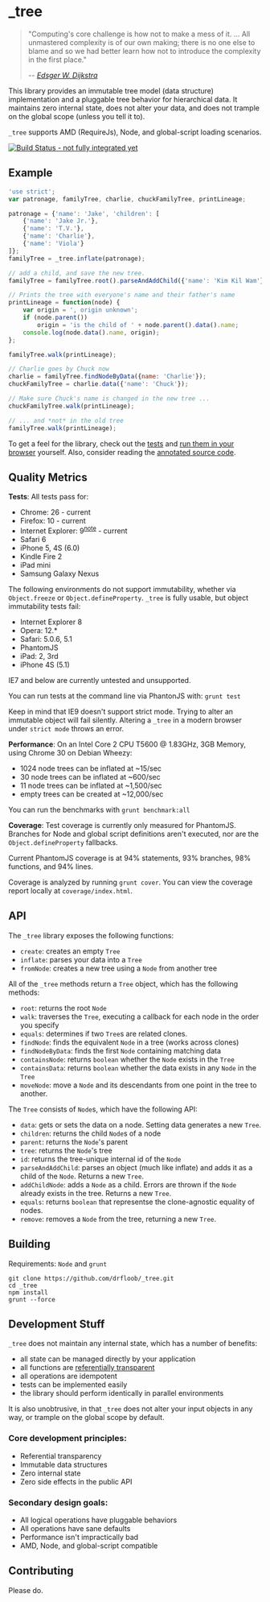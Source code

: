 # _tree

> "Computing's core challenge is how not to make a mess of it. ... All
> unmastered complexity is of our own making; there is no one else to
> blame and so we had better learn how not to introduce the complexity
> in the first place."
> 
> -- <cite>[Edsger W. Dijkstra][EWD1243]</cite>

This library provides an immutable tree model (data structure)
implementation and a pluggable tree behavior for hierarchical data. It
maintains zero internal state, does not alter your data, and does not
trample on the global scope (unless you tell it to).

`_tree` supports AMD (RequireJs), Node, and global-script loading
scenarios.


[![Build Status - not fully integrated yet](https://travis-ci.org/drfloob/_tree.png?branch=master)](https://travis-ci.org/drfloob/_tree)

## Example

```javascript
'use strict';
var patronage, familyTree, charlie, chuckFamilyTree, printLineage;

patronage = {'name': 'Jake', 'children': [
    {'name': 'Jake Jr.'},
    {'name': 'T.V.'},
    {'name': 'Charlie'},
    {'name': 'Viola'}
]};
familyTree = _tree.inflate(patronage);

// add a child, and save the new tree.
familyTree = familyTree.root().parseAndAddChild({'name': 'Kim Kil Wam'});

// Prints the tree with everyone's name and their father's name
printLineage = function(node) {
    var origin = ', origin unknown';
    if (node.parent())
        origin = 'is the child of ' + node.parent().data().name;
    console.log(node.data().name, origin);
};

familyTree.walk(printLineage);

// Charlie goes by Chuck now
charlie = familyTree.findNodeByData({name: 'Charlie'});
chuckFamilyTree = charlie.data({'name': 'Chuck'});

// Make sure Chuck's name is changed in the new tree ...
chuckFamilyTree.walk(printLineage);

// ... and *not* in the old tree
familyTree.walk(printLineage);

```

To get a feel for the library, check out the
[tests](https://github.com/drfloob/_tree/tree/master/test) and
[run them in your browser](http://tree.drfloob.com/_SpecRunner.html)
yourself. Also, consider reading the
[annotated source code](http://tree.drfloob.com/docs/_tree.html).


## Quality Metrics



**Tests**: All tests pass for:

 * Chrome: 26 - current
 * Firefox: 10 - current
 * Internet Explorer: 9<sup>[note](#note-strict-mode)</sup> - current
 * Safari 6
 * iPhone 5, 4S (6.0)
 * Kindle Fire 2
 * iPad mini
 * Samsung Galaxy Nexus

The following environments do not support immutability, whether via
`Object.freeze` or `Object.defineProperty`. `_tree` is fully usable,
but object immutability tests fail:

 * Internet Explorer 8
 * Opera: 12.*
 * Safari: 5.0.6, 5.1
 * PhantomJS
 * iPad: 2, 3rd
 * iPhone 4S (5.1)

IE7 and below are currently untested and unsupported. 

You can run tests at the command line via PhantonJS with: `grunt test`

<a name="note-strict-mode"></a> 

Keep in mind that IE9 doesn't support strict mode. Trying to alter an
immutable object will fail silently. Altering a `_tree` in a modern
browser under `strict mode` throws an error.



**Performance**: On an Intel Core 2 CPU T5600 @ 1.83GHz, 3GB Memory,
  using Chrome 30 on Debian Wheezy:

 * 1024 node trees can be inflated at ~15/sec
 * 30 node trees can be inflated at ~600/sec
 * 11 node trees can be inflated at ~1,500/sec
 * empty trees can be created at ~12,000/sec

You can run the benchmarks with `grunt benchmark:all`



**Coverage**: Test coverage is currently only measured for
PhantomJS. Branches for Node and global script definitions aren't
executed, nor are the `Object.defineProperty` fallbacks.

Current PhantomJS coverage is at 94% statements, 93% branches, 98%
functions, and 94% lines.

Coverage is analyzed by running `grunt cover`. You can view the
coverage report locally at `coverage/index.html`.




## API

The `_tree` library exposes the following functions:

 * `create`: creates an empty `Tree`
 * `inflate`: parses your data into a `Tree`
 * `fromNode`: creates a new tree using a `Node` from another tree

All of the `_tree` methods return a `Tree` object, which has the
following methods: 

 * `root`: returns the root `Node`
 * `walk`: traverses the `Tree`, executing a callback for each node in
   the order you specify
 * `equals`: determines if two `Tree`s are related clones.
 * `findNode`: finds the equivalent `Node` in a tree (works across
   clones)
 * `findNodeByData`: finds the first `Node` containing matching data
 * `containsNode`: returns `boolean` whether the `Node` exists in the
   `Tree`
 * `containsData`: returns `boolean` whether the data exists in any
   `Node` in the `Tree`
 * `moveNode`: move a `Node` and its descendants from one point in the
   tree to another.
 
The `Tree` consists of `Node`s, which have the following API:
 
 * `data`: gets or sets the data on a node. Setting data generates a new `Tree`.
 * `children`: returns the child `Node`s of a node
 * `parent`: returns the `Node`'s parent
 * `tree`: returns the `Node`'s tree
 * `id`: returns the tree-unique internal id of the `Node`
 * `parseAndAddChild`: parses an object (much like inflate) and adds
   it as a child of the `Node`. Returns a new `Tree`.
 * `addChildNode`: adds a `Node` as a child. Errors are thrown if the
   `Node` already exists in the tree. Returns a new `Tree`.
 * `equals`: returns `boolean` that representse the clone-agnostic
   equality of nodes.
 * `remove`: removes a `Node` from the tree, returning a new `Tree`.



## Building

Requirements: `Node` and `grunt`

```
git clone https://github.com/drfloob/_tree.git
cd _tree
npm install
grunt --force
```



## Development Stuff

`_tree` does not maintain any internal state, which has a number of
benefits:

 * all state can be managed directly by your application
 * all functions are [referentially transparent][REFTRAN]
 * all operations are idempotent
 * tests can be implemented easily
 * the library should perform identically in parallel environments

It is also unobtrusive, in that `_tree` does not alter your input
objects in any way, or trample on the global scope by default.

### Core development principles:

 * Referential transparency
 * Immutable data structures
 * Zero internal state
 * Zero side effects in the public API

### Secondary design goals:

 * All logical operations have pluggable behaviors
 * All operations have sane defaults
 * Performance isn't impractically bad
 * AMD, Node, and global-script compatible





## Contributing

Please do.



[EWD1243]: http://www.cs.utexas.edu/users/EWD/transcriptions/EWD12xx/EWD1243.html
[REFTRAN]: https://en.wikipedia.org/wiki/Referential_transparency_(computer_science)
[_]: http://underscorejs.org/
[docco]: http://jashkenas.github.io/docco/
